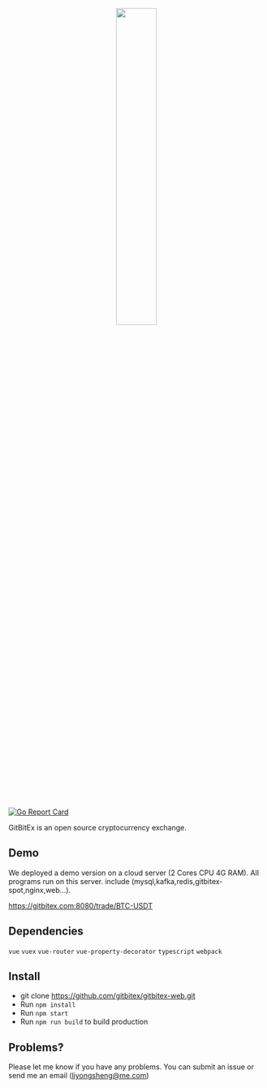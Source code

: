<p align="center"><img width="40%" src="https://getbitex.oss-cn-beijing.aliyuncs.com/projects/image/logo.svg" /></p>

[![Go Report Card](https://goreportcard.com/badge/github.com/gitbitex/gitbitex-web)](https://goreportcard.com/report/github.com/gitbitex/gitbitex-web)

GitBitEx is an open source cryptocurrency exchange.

## Demo
We deployed a demo version on a cloud server (2 Cores CPU 4G RAM). All programs run on this server. include (mysql,kafka,redis,gitbitex-spot,nginx,web...).

https://gitbitex.com:8080/trade/BTC-USDT

## Dependencies
`vue`
`vuex`
`vue-router`
`vue-property-decorator`
`typescript`
`webpack`

## Install
* git clone https://github.com/gitbitex/gitbitex-web.git
* Run `npm install`
* Run `npm start`
* Run `npm run build` to build production

## Problems?
Please let me know if you have any problems. You can submit an issue or send me an email 
(liyongsheng@me.com)